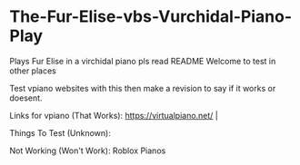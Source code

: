# The-Fur-Elise-vbs-Vurchidal-Piano-Play
Plays Fur Elise in a virchidal piano pls read README Welcome to test in other places

Test vpiano websites with this then make a revision to say if it works or doesent.

Links for vpiano (That Works):
https://virtualpiano.net/
|

Things To Test (Unknown):

Not Working (Won't Work):
Roblox Pianos
